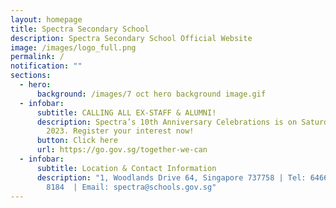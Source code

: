 ```yaml
---
layout: homepage
title: Spectra Secondary School
description: Spectra Secondary School Official Website
image: /images/logo_full.png
permalink: /
notification: ""
sections:
  - hero:
      background: /images/7 oct hero background image.gif
  - infobar:
      subtitle: CALLING ALL EX-STAFF & ALUMNI!
      description: Spectra’s 10th Anniversary Celebrations is on Saturday, 28 Oct
        2023. Register your interest now!
      button: Click here
      url: https://go.gov.sg/together-we-can
  - infobar:
      subtitle: Location & Contact Information
      description: "1, Woodlands Drive 64, Singapore 737758 | Tel: 6466 0775 | 6805
        8184  | Email: spectra@schools.gov.sg"
---
```

